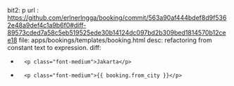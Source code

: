 bit2: p
url : https://github.com/erlnerlngga/booking/commit/563a90af444bdef8d9f5362e48a9def4c1a9b6f0#diff-89573cded7a58c5eb519525ede30b14124dc097bd2b309bed1814570b12cee18
file: apps/bookings/templates/booking.html
desc: refactoring from constant text to expression.
diff: 
-       <p class="font-medium">Jakarta</p>
+       <p class="font-medium">{{ booking.from_city }}</p>